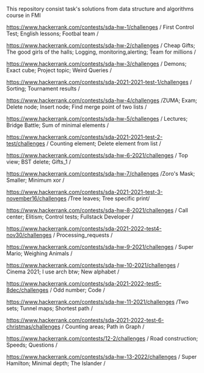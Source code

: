 This repository consist task's solutions from data structure and algorithms course in FMI 

https://www.hackerrank.com/contests/sda-hw-1/challenges    / First Control Test; English lessons; Footbal team /

https://www.hackerrank.com/contests/sda-hw-2/challenges    / Cheap Gifts; The good girls of the halls; Logging, monitoring,alerting; Team for millions / 

https://www.hackerrank.com/contests/sda-hw-3/challenges   / Demons; Exact cube; Project topic; Weird Queries /

https://www.hackerrank.com/contests/sda-2021-2021-test-1/challenges  / Sorting; Tournament results / 

https://www.hackerrank.com/contests/sda-hw-4/challenges /ZUMA; Exam; Delete node; Insert node; Find merge point of two lists / 

https://www.hackerrank.com/contests/sda-hw-5/challenges  / Lectures; Bridge Battle; Sum of minimal elements / 

https://www.hackerrank.com/contests/sda-2021-2021-test-2-test/challenges / Counting element; Delete element from list / 

https://www.hackerrank.com/contests/sda-hw-6-2021/challenges  / Top view; BST delete; Gifts_1 / 

https://www.hackerrank.com/contests/sda-hw-7/challenges    /Zoro's Mask; Smaller; Minimum xor / 

https://www.hackerrank.com/contests/sda-2021-2021-test-3-november16/challenges  /Tree leaves; Tree specific print/

https://www.hackerrank.com/contests/sda-hw-8-2021/challenges  / Call center; Elitism; Control tests; Fullstack Developer /

https://www.hackerrank.com/contests/sda-2021-2022-test4-nov30/challenges / Processing_requests /

https://www.hackerrank.com/contests/sda-hw-9-2021/challenges / Super Mario; Weighing Animals /

https://www.hackerrank.com/contests/sda-hw-10-2021/challenges / Cinema 2021; I use arch btw; New alphabet /

https://www.hackerrank.com/contests/sda-2021-2022-test5-8dec/challenges / Odd number; Code / 

https://www.hackerrank.com/contests/sda-hw-11-2021/challenges /Two sets; Tunnel maps; Shortest path /

https://www.hackerrank.com/contests/sda-2021-2022-test-6-christmas/challenges / Counting areas; Path in Graph / 

https://www.hackerrank.com/contests/12-2/challenges    / Road construction; Speeds; Questions / 

https://www.hackerrank.com/contests/sda-hw-13-2022/challenges / Super Hamilton; Minimal depth; The Islander / 
